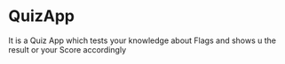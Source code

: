 # QuizApp


It is a Quiz App which tests your knowledge about Flags and shows u the result or your Score accordingly
